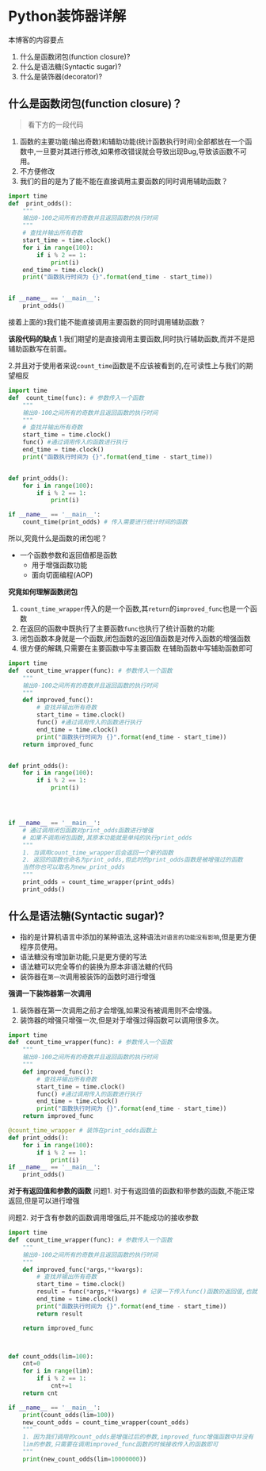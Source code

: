 # Python装饰器详解

本博客的内容要点
1. 什么是函数闭包(function closure)?
2. 什么是语法糖(Syntactic sugar)?
3. 什么是装饰器(decorator)?

## 什么是函数闭包(function closure)？
> 看下方的一段代码

1. 函数的主要功能(输出奇数)和辅助功能(统计函数执行时间)全部都放在一个函数中,一旦要对其进行修改,如果修改错误就会导致出现Bug,导致该函数不可用。
2. 不方便修改
3. 我们的目的是为了能不能在直接调用主要函数的同时调用辅助函数？
```python
import time
def  print_odds():
    """
    输出0-100之间所有的奇数并且返回函数的执行时间
    """
    # 查找并输出所有奇数
    start_time = time.clock()
    for i in range(100):
        if i % 2 == 1:
            print(i)
    end_time = time.clock()
    print("函数执行时间为 {}".format(end_time - start_time))


if __name__ == '__main__':
    print_odds()
```
接着上面的`3`我们能不能直接调用主要函数的同时调用辅助函数？

**该段代码的缺点**
1.我们期望的是直接调用主要函数,同时执行辅助函数,而并不是把辅助函数写在前面。

2.并且对于使用者来说`count_time`函数是不应该被看到的,在可读性上与我们的期望相反
```python
import time
def  count_time(func): # 参数传入一个函数
    """
    输出0-100之间所有的奇数并且返回函数的执行时间
    """
    # 查找并输出所有奇数
    start_time = time.clock()
    func() #通过调用传入的函数进行执行
    end_time = time.clock()
    print("函数执行时间为 {}".format(end_time - start_time))


def print_odds():
    for i in range(100):
        if i % 2 == 1:
            print(i)

if __name__ == '__main__':
    count_time(print_odds) # 传入需要进行统计时间的函数
```
所以,究竟什么是函数的闭包呢？
- 一个函数参数和返回值都是函数
    - 用于增强函数功能
    - 面向切面编程(AOP)

**究竟如何理解函数闭包**
1. `count_time_wrapper`传入的是一个函数,其`return`的`improved_func`也是一个函数
2. 在返回的函数中既执行了主要函数`func`也执行了统计函数的功能
3. 闭包函数本身就是一个函数,闭包函数的返回值函数是对传入函数的增强函数
4. 很方便的解耦,只需要在主要函数中写主要函数 在辅助函数中写辅助函数即可
```python
import time
def  count_time_wrapper(func): # 参数传入一个函数
    """
    输出0-100之间所有的奇数并且返回函数的执行时间
    """
    def improved_func():
        # 查找并输出所有奇数
        start_time = time.clock()
        func() #通过调用传入的函数进行执行
        end_time = time.clock()
        print("函数执行时间为 {}".format(end_time - start_time))
    return improved_func


def print_odds():
    for i in range(100):
        if i % 2 == 1:
            print(i)




if __name__ == '__main__':
    # 通过调用闭包函数对print_odds函数进行增强
    # 如果不调用闭包函数,其原本功能就是单纯的执行print_odds
    """
    1. 当调用count_time_wrapper后会返回一个新的函数
    2. 返回的函数也命名为print_odds,但此时的print_odds函数是被增强过的函数
    当然你也可以取名为new_print_odds
    """
    print_odds = count_time_wrapper(print_odds)
    print_odds()
```

## 什么是语法糖(Syntactic sugar)?
- 指的是计算机语言中添加的某种语法,这种语法`对语言的功能没有影响`,但是更方便程序员使用。
- 语法糖没有增加新功能,只是更方便的写法
- 语法糖可以完全等价的装换为原本非语法糖的代码
- 装饰器在`第一次`调用被装饰的函数时进行增强

**强调一下装饰器第一次调用**
1. 装饰器在第一次调用之前才会增强,如果没有被调用则不会增强。
2. 装饰器的增强只增强一次,但是对于增强过得函数可以调用很多次。


```python
import time
def  count_time_wrapper(func): # 参数传入一个函数
    """
    输出0-100之间所有的奇数并且返回函数的执行时间
    """
    def improved_func():
        # 查找并输出所有奇数
        start_time = time.clock()
        func() #通过调用传入的函数进行执行
        end_time = time.clock()
        print("函数执行时间为 {}".format(end_time - start_time))
    return improved_func

@count_time_wrapper # 装饰在print_odds函数上
def print_odds():
    for i in range(100):
        if i % 2 == 1:
            print(i)
if __name__ == '__main__':
    print_odds()
```
**对于有返回值和参数的函数**
问题1. 对于有返回值的函数和带参数的函数,不能正常返回,但是可以进行增强

问题2. 对于含有参数的函数调用增强后,并不能成功的接收参数
```python
import time
def  count_time_wrapper(func): # 参数传入一个函数
    """
    输出0-100之间所有的奇数并且返回函数的执行时间
    """
    def improved_func(*args,**kwargs):
        # 查找并输出所有奇数
        start_time = time.clock()
        result = func(*args,**kwargs) # 记录一下传入func()函数的返回值,也就是count_odds的return的返回值,也就是说增强函数的返回值就是原函数的返回值,并且原函数的参数就是增强函数的参数
        end_time = time.clock()
        print("函数执行时间为 {}".format(end_time - start_time))
        return result

    return improved_func



def count_odds(lim=100):
    cnt=0
    for i in range(lim):
        if i % 2 == 1:
            cnt+=1
    return cnt

if __name__ == '__main__':
    print(count_odds(lim=100))
    new_count_odds = count_time_wrapper(count_odds)
    """
    1. 因为我们调用的count_odds是增强过后的参数,improved_func增强函数中并没有
    lim的参数,只需要在调用improved_func函数的时候接收传入的函数即可
    """
    print(new_count_odds(lim=10000000))
```
